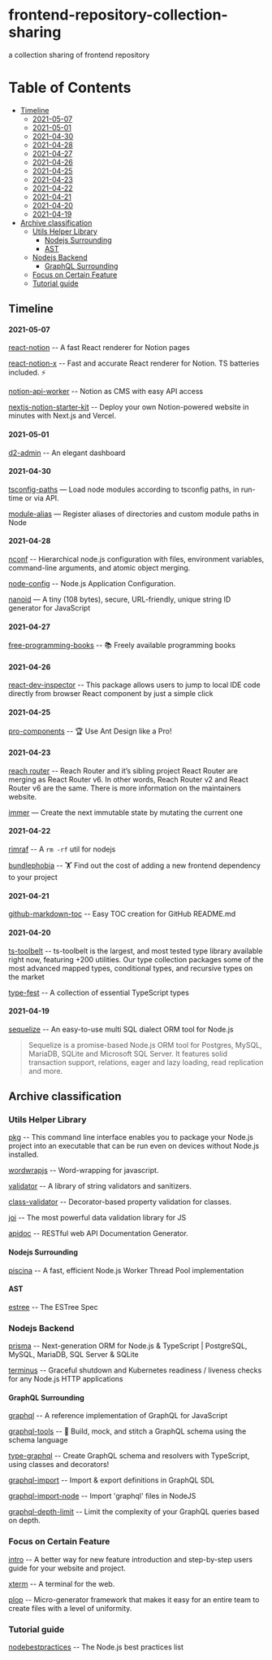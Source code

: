 # frontend-repository-collection-sharing
a collection sharing of frontend repository

Table of Contents
=================

- [Timeline](#timeline)
    + [2021-05-07](#2021-05-07)
    + [2021-05-01](#2021-05-01)
    + [2021-04-30](#2021-04-30)
    + [2021-04-28](#2021-04-28)
    + [2021-04-27](#2021-04-27)
    + [2021-04-26](#2021-04-26)
    + [2021-04-25](#2021-04-25)
    + [2021-04-23](#2021-04-23)
    + [2021-04-22](#2021-04-22)
    + [2021-04-21](#2021-04-21)
    + [2021-04-20](#2021-04-20)
    + [2021-04-19](#2021-04-19)
- [Archive classification](#archive-classification)
  * [Utils Helper Library](#utils-helper-library)
    + [Nodejs Surrounding](#nodejs-surrounding)
    + [AST](#ast)
  * [Nodejs Backend](#nodejs-backend)
    + [GraphQL Surrounding](#graphql-surrounding)
  * [Focus on Certain Feature](#focus-on-certain-feature)
  * [Tutorial guide](#tutorial-guide)


## Timeline

#### 2021-05-07
[react-notion](https://github.com/splitbee/react-notion) -- A fast React renderer for Notion pages

[react-notion-x](https://github.com/NotionX/react-notion-x) -- Fast and accurate React renderer for Notion. TS batteries included. ⚡️

[notion-api-worker](https://github.com/splitbee/notion-api-worker) -- Notion as CMS with easy API access

[nextjs-notion-starter-kit](https://github.com/transitive-bullshit/nextjs-notion-starter-kit) -- Deploy your own Notion-powered website in minutes with Next.js and Vercel.

#### 2021-05-01
[d2-admin](https://github.com/d2-projects/d2-admin) -- An elegant dashboard

#### 2021-04-30

[tsconfig-paths](https://github.com/dividab/tsconfig-paths) — Load node modules according to tsconfig paths, in run-time or via API.

[module-alias](https://github.com/ilearnio/module-alias) — Register aliases of directories and custom module paths in Node

#### 2021-04-28
[nconf](https://github.com/indexzero/nconf) -- Hierarchical node.js configuration with files, environment variables, command-line arguments, and atomic object merging.

[node-config](https://github.com/lorenwest/node-config) -- Node.js Application Configuration.

[nanoid](https://github.com/ai/nanoid) —  A tiny (108 bytes), secure, URL-friendly, unique string ID generator for JavaScript

#### 2021-04-27
[free-programming-books](https://github.com/EbookFoundation/free-programming-books) -- 📚 Freely available programming books

#### 2021-04-26
[react-dev-inspector](https://github.com/zthxxx/react-dev-inspector) -- This package allows users to jump to local IDE code directly from browser React component by just a simple click

#### 2021-04-25
[pro-components](https://github.com/ant-design/pro-components) -- 🏆 Use Ant Design like a Pro!

#### 2021-04-23
[reach router](https://github.com/reach/router) -- Reach Router and it’s sibling project React Router are merging as React Router v6. In other words, Reach Router v2 and React Router v6 are the same. There is more information on the maintainers website.

[immer](https://github.com/immerjs/immer) — Create the next immutable state by mutating the current one

#### 2021-04-22
[rimraf](https://github.com/isaacs/rimraf) -- A `rm -rf` util for nodejs

[bundlephobia](https://github.com/pastelsky/bundlephobia) -- 🏋️ Find out the cost of adding a new frontend dependency to your project

#### 2021-04-21
[github-markdown-toc](https://github.com/ekalinin/github-markdown-toc) -- Easy TOC creation for GitHub README.md

#### 2021-04-20
[ts-toolbelt](https://github.com/millsp/ts-toolbelt) -- ts-toolbelt is the largest, and most tested type library available right now, featuring +200 utilities. Our type collection packages some of the most advanced mapped types, conditional types, and recursive types on the market

[type-fest](https://github.com/sindresorhus/type-fest) -- A collection of essential TypeScript types

#### 2021-04-19
[sequelize](https://github.com/sequelize/sequelize) -- An easy-to-use multi SQL dialect ORM tool for Node.js

> Sequelize is a promise-based Node.js ORM tool for Postgres, MySQL, MariaDB, SQLite and Microsoft SQL Server. It features solid transaction support, relations, eager and lazy loading, read replication and more.

## Archive classification

### Utils Helper Library
[pkg](https://github.com/vercel/pkg) -- This command line interface enables you to package your Node.js project into an executable that can be run even on devices without Node.js installed.

[wordwrapjs](https://github.com/75lb/wordwrapjs) -- Word-wrapping for javascript.

[validator](https://github.com/validatorjs/validator.js) -- A library of string validators and sanitizers.

[class-validator](https://github.com/typestack/class-validator) -- Decorator-based property validation for classes.

[joi](https://github.com/sideway/joi) -- The most powerful data validation library for JS

[apidoc](https://github.com/apidoc/apidoc) -- RESTful web API Documentation Generator.


#### Nodejs Surrounding
[piscina](https://github.com/piscinajs/piscina) -- A fast, efficient Node.js Worker Thread Pool implementation

#### AST
[estree](https://github.com/estree/estree) -- The ESTree Spec

### Nodejs Backend
[prisma](https://github.com/prisma/prisma) -- Next-generation ORM for Node.js & TypeScript | PostgreSQL, MySQL, MariaDB, SQL Server & SQLite

[terminus](https://github.com/godaddy/terminus) -- Graceful shutdown and Kubernetes readiness / liveness checks for any Node.js HTTP applications

#### GraphQL Surrounding
[graphql](https://github.com/graphql/graphql-js) -- A reference implementation of GraphQL for JavaScript

[graphql-tools](https://github.com/ardatan/graphql-tools) -- 🔧 Build, mock, and stitch a GraphQL schema using the schema language

[type-graphql](https://github.com/MichalLytek/type-graphql) -- Create GraphQL schema and resolvers with TypeScript, using classes and decorators!

[graphql-import](https://github.com/ardatan/graphql-import) -- Import & export definitions in GraphQL SDL

[graphql-import-node](https://github.com/ardatan/graphql-import-node) -- Import 'graphql' files in NodeJS

[graphql-depth-limit](https://github.com/stems/graphql-depth-limit) -- Limit the complexity of your GraphQL queries based on depth.


### Focus on Certain Feature
[intro](https://github.com/usablica/intro.js) -- A better way for new feature introduction and step-by-step users guide for your website and project.

[xterm](https://github.com/xtermjs/xterm.js) -- A terminal for the web.

[plop](https://github.com/plopjs/plop) -- Micro-generator framework that makes it easy for an entire team to create files with a level of uniformity.

### Tutorial guide
[nodebestpractices](https://github.com/goldbergyoni/nodebestpractices) -- The Node.js best practices list
